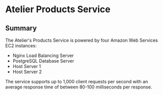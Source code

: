 # Atelier Products Service

## Summary

The Atelier's Products Service is powered by four Amazon Web Services EC2 instances:
- Nginx Load Balancing Server
- PostgreSQL Database Server
- Host Server 1
- Host Server 2

The service supports up to 1,000 client requests per second with an average response time of between 80-100 milliseconds per response.